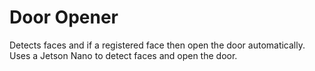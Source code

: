 # Door Opener
Detects faces and if a registered face then open the door automatically. Uses a Jetson Nano to detect faces and open the door.
